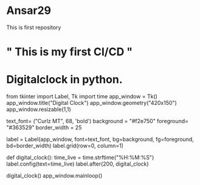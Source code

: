 # Ansar29
This is first repository 
# " This is my first CI/CD "

# Digitalclock in python. 


from tkinter import Label, Tk 
import time
app_window = Tk() 
app_window.title("Digital Clock") 
app_window.geometry("420x150") 
app_window.resizable(1,1)

text_font= ("Curlz MT", 68, 'bold')
background = "#f2e750"
foreground= "#363529"
border_width = 25

label = Label(app_window, font=text_font, bg=background, fg=foreground, bd=border_width) 
label.grid(row=0, column=1)

def digital_clock(): 
   time_live = time.strftime("%H:%M:%S")
   label.config(text=time_live) 
   label.after(200, digital_clock)

digital_clock()
app_window.mainloop()

